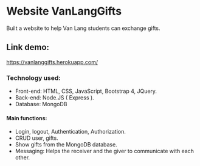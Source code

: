# Website VanLangGifts
  Built a website to help Van Lang students can exchange gifts.
## Link demo:
  https://vanlanggifts.herokuapp.com/
### Technology used:
  + Front-end: HTML, CSS, JavaScript, Bootstrap 4, JQuery.
  + Back-end: Node.JS ( Express ).
  + Database: MongoDB
#### Main functions:
  + Login, logout, Authentication, Authorization.
  + CRUD user,  gifts.
  + Show gifts from the MongoDB database.
  + Messaging: Helps the receiver and the giver to communicate with each other.
